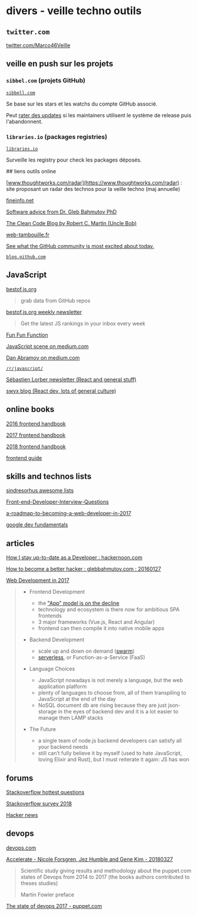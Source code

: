 # divers - veille techno outils

## `twitter.com`

[twitter.com/Marco46Veille](https://twitter.com/Marco46Veille)

## veille en push sur les projets

### `sibbel.com` (projets GitHub)

[`sibbell.com`](https://sibbell.com/github/releases/)

Se base sur les stars et les watchs du compte GitHub associé.

Peut [rater des updates](https://github.com/sibbell/support/issues/77) si les maintainers utilisent le système de release puis l'abandonnent.

### `libraries.io` (packages registries)

[`libraries.io`](https://libraries.io/)

Surveille les registry pour check les packages déposés.

## liens outils online

[www.thoughtworks.com/radar](https://www.thoughtworks.com/radar) : site proposant un radar des technos pour la veille techno (maj annuelle)

[fineinfo.net](http://fineinfo.net/)

[Software advice from Dr. Gleb Bahmutov PhD](https://glebbahmutov.com/blog/)

[The Clean Code Blog by Robert C. Martin (Uncle Bob)](http://blog.cleancoder.com/)

[web-tambouille.fr](http://web-tambouille.fr/)

[See what the GitHub community is most excited about today.](https://github.com/trending)

[`blog.github.com`](https://blog.github.com/)

## JavaScript

[bestof.js.org](https://bestof.js.org/about)

> grab data from GitHub repos

[bestof.js.org weekly newsletter](https://weekly.bestofjs.org/)

> Get the latest JS rankings in your inbox every week

[Fun Fun Function](https://www.youtube.com/channel/UCO1cgjhGzsSYb1rsB4bFe4Q)

[JavaScript scene on medium.com](https://medium.com/javascript-scene)

[Dan Abramov on medium.com](https://medium.com/@dan_abramov)

[`/r/javascript/`](https://www.reddit.com/r/javascript/)

[Sébastien Lorber newsletter (React and general stuff)](https://www.getrevue.co/profile/sebastien-lorber)

[swyx blog (React dev, lots of general culture)](https://www.swyx.io/writing)

## online books

[2016 frontend handbook](https://www.frontendhandbook.com/)

[2017 frontend handbook](https://frontendmasters.com/books/front-end-handbook/2017/)

[2018 frontend handbook](https://frontendmasters.com/books/front-end-handbook/2018/)

[frontend guide](https://github.com/grab/front-end-guide)

## skills and technos lists

[sindresorhus awesome lists](https://github.com/sindresorhus/awesome)

[Front-end-Developer-Interview-Questions](https://github.com/h5bp/Front-end-Developer-Interview-Questions)

[a-roadmap-to-becoming-a-web-developer-in-2017](https://medium.freecodecamp.org/a-roadmap-to-becoming-a-web-developer-in-2017-b6ac3dddd0cf)

[google dev fundamentals](https://developers.google.com/web/fundamentals/)

## articles

[How I stay up-to-date as a Developer : hackernoon.com](https://hackernoon.com/how-do-i-stay-up-to-date-as-a-developer-5ec773e30a82)

[How to become a better hacker : glebbahmutov.com : 20160127](https://glebbahmutov.com/blog/better-hacker/)

[Web Development in 2017](https://medium.com/@Hisako1337/web-development-in-2017-e106ec18662)

> - Frontend Development
>   - the ["App" model is on the decline](https://www.b2bmarketing.net/en-gb/resources/news/mobile-app-usage-significant-decline)
>   - technology and ecosystem is there now for ambitious SPA frontends
>   - 3 major frameworks (Vue.js, React and Angular)
>   - frontend can then compile it into native mobile apps
>
> - Backend Development
>   - scale up and down on demand ([swarm](https://docs.docker.com/engine/swarm/))
>   - [serverless](https://martinfowler.com/articles/serverless.html), or Function-as-a-Service (FaaS)
>
> - Language Choices
>   - JavaScript nowadays is not merely a language, but the web application platform
>   - plenty of languages to choose from, all of them transpiling to JavaScript at the end of the day
>   - NoSQL document db are rising because they are just json-storage in the eyes of backend dev and it is a lot easier to manage then LAMP stacks
>
> - The Future
>   - a single team of node.js backend developers can satisfy all your backend needs
>   - still can’t fully believe it by myself (used to hate JavaScript, loving Elixir and Rust), but I must reiterate it again: JS has won

## forums

[Stackoverflow hottest questions](https://stackoverflow.com/?tab=week)

[Stackoverflow survey 2018](https://insights.stackoverflow.com/survey/2018/?)

[Hacker news](https://news.ycombinator.com/news)

## devops

[devops.com](https://devops.com/)

[Accelerate - Nicole Forsgren, Jez Humble and Gene Kim - 20180327](https://itrevolution.com/book/accelerate/)

> Scientific study giving results and methodology about the puppet.com states of Devops from 2014 to 2017 (the books authors contributed to theses studies)
>
> Martin Fowler preface

[The state of devops 2017 - puppet.com](https://puppet.com/blog/2017-state-devops-report-here)
